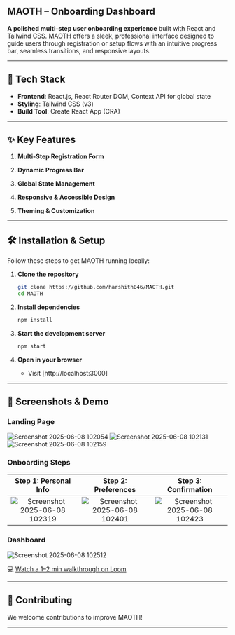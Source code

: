 ## MAOTH – Onboarding Dashboard

**A polished multi-step user onboarding experience** built with React and Tailwind CSS. MAOTH offers a sleek, professional interface designed to guide users through registration or setup flows with an intuitive progress bar, seamless transitions, and responsive layouts.

---

## 🚀 Tech Stack

* **Frontend**: React.js, React Router DOM, Context API for global state
* **Styling**: Tailwind CSS (v3)
* **Build Tool**: Create React App (CRA)

---

## ✨ Key Features

1. **Multi-Step Registration Form**

2. **Dynamic Progress Bar**

3. **Global State Management**

4. **Responsive & Accessible Design**

5. **Theming & Customization**

---

## 🛠️ Installation & Setup

Follow these steps to get MAOTH running locally:

1. **Clone the repository**

   ```bash
   git clone https://github.com/harshith046/MAOTH.git
   cd MAOTH
   ```

2. **Install dependencies**

   ```bash
   npm install
   ```

3. **Start the development server**

   ```bash
   npm start
   ```

4. **Open in your browser**

   * Visit [http://localhost:3000]

---

## 📸 Screenshots & Demo

### Landing Page

![Screenshot 2025-06-08 102054](https://github.com/user-attachments/assets/25c170ac-b39d-432d-8385-2f169cefa1f1)
![Screenshot 2025-06-08 102131](https://github.com/user-attachments/assets/4a828172-b43d-4cf5-8615-49fbf843bf9f)
![Screenshot 2025-06-08 102159](https://github.com/user-attachments/assets/05b56640-a17b-4952-97f3-857ca562b709)


### Onboarding Steps

|       Step 1: Personal Info       |        Step 2: Preferences        |        Step 3: Confirmation       |
| :-------------------------------: | :-------------------------------: | :-------------------------------: |
| ![Screenshot 2025-06-08 102319](https://github.com/user-attachments/assets/b8c69978-575d-40c1-816b-bac4a0795b21) | ![Screenshot 2025-06-08 102401](https://github.com/user-attachments/assets/1c8f3adc-0071-4ce1-8e89-29218fbc9eb7)| ![Screenshot 2025-06-08 102423](https://github.com/user-attachments/assets/1960d3e4-c0a6-473b-9fa8-e7aef0c06ad9)|

### Dashboard

![Screenshot 2025-06-08 102512](https://github.com/user-attachments/assets/1b858d2f-ea88-481f-bfb8-23b66f52b8b4)

💻 [Watch a 1–2 min walkthrough on Loom](https://loom.com/your-demo-link)

---

## 🤝 Contributing

We welcome contributions to improve MAOTH!

---

